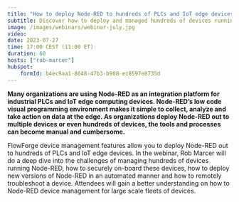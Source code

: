 ```yaml
---
title: "How to deploy Node-RED to hundreds of PLCs and IoT edge devices"
subtitle: Discover how to deploy and managed hundreds of devices running Node-RED on PLCs and IoT edge computers.
image: /images/webinars/webinar-july.jpg
video: 
date: 2023-07-27
time: 17:00 CEST (11:00 ET) 
duration: 60
hosts: ["rob-marcer"]
hubspot:
    formId: b4ec9aa1-8648-47b3-b908-ec8597e8735d
---
```


**Many organizations are using Node-RED as an integration platform for industrial PLCs and IoT edge computing devices. Node-RED’s low code visual programming environment makes it simple to collect, analyze and take action on data at the edge. As organizations deploy Node-RED out to multiple devices or even hundreds of devices, the tools and processes can become manual and cumbersome.**

<!--more-->

FlowForge device management features allow you to deploy Node-RED out to hundreds of PLCs and IoT edge devices. In the webinar, Rob Marcer will do a deep dive into the challenges of managing hundreds of devices running Node-RED, how to securely on-board these devices, how to deploy new versions of Node-RED in an automated manner and how to remotely troubleshoot a device. Attendees will gain a better understanding on how to Node-RED device management for large scale fleets of devices.

